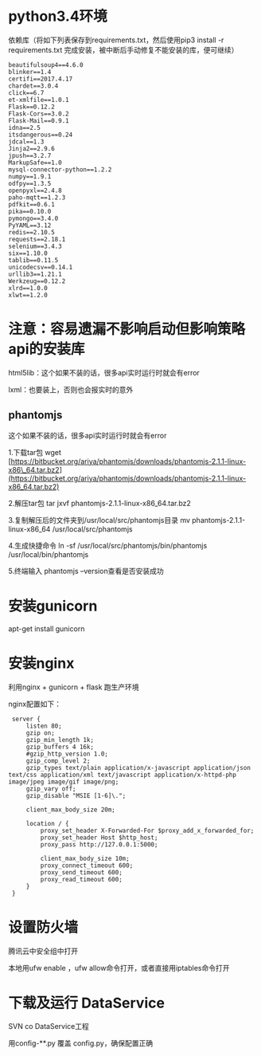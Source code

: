 # python3.4环境

依赖库（将如下列表保存到requirements.txt，然后使用pip3 install  -r requirements.txt 完成安装，被中断后手动修复不能安装的库，便可继续）

```
beautifulsoup4==4.6.0
blinker==1.4
certifi==2017.4.17
chardet==3.0.4
click==6.7
et-xmlfile==1.0.1
Flask==0.12.2
Flask-Cors==3.0.2
Flask-Mail==0.9.1
idna==2.5
itsdangerous==0.24
jdcal==1.3
Jinja2==2.9.6
jpush==3.2.7
MarkupSafe==1.0
mysql-connector-python==1.2.2
numpy==1.9.1
odfpy==1.3.5
openpyxl==2.4.8
paho-mqtt==1.2.3
pdfkit==0.6.1
pika==0.10.0
pymongo==3.4.0
PyYAML==3.12
redis==2.10.5
requests==2.18.1
selenium==3.4.3
six==1.10.0
tablib==0.11.5
unicodecsv==0.14.1
urllib3==1.21.1
Werkzeug==0.12.2
xlrd==1.0.0
xlwt==1.2.0
```

# 注意：容易遗漏不影响启动但影响策略api的安装库

html5lib：这个如果不装的话，很多api实时运行时就会有error

lxml：也要装上，否则也会报实时的意外

## phantomjs

这个如果不装的话，很多api实时运行时就会有error

1.下载tar包 wget [https://bitbucket.org/ariya/phantomjs/downloads/phantomjs-2.1.1-linux-x86\_64.tar.bz2](https://bitbucket.org/ariya/phantomjs/downloads/phantomjs-2.1.1-linux-x86_64.tar.bz2)

2.解压tar包 tar jxvf phantomjs-2.1.1-linux-x86\_64.tar.bz2

3.复制解压后的文件夹到/usr/local/src/phantomjs目录 mv phantomjs-2.1.1-linux-x86\_64 /usr/local/src/phantomjs

4.生成快捷命令 ln -sf /usr/local/src/phantomjs/bin/phantomjs /usr/local/bin/phantomjs

5.终端输入 phantomjs –version查看是否安装成功

# 安装gunicorn

apt-get install gunicorn

# 安装nginx

利用nginx + gunicorn + flask 跑生产环境

nginx配置如下：

```
 server {
     listen 80;
     gzip on;
     gzip_min_length 1k;
     gzip_buffers 4 16k;
     #gzip_http_version 1.0;
     gzip_comp_level 2;
     gzip_types text/plain application/x-javascript application/json text/css application/xml text/javascript application/x-httpd-php image/jpeg image/gif image/png;
     gzip_vary off;
     gzip_disable "MSIE [1-6]\.";

     client_max_body_size 20m;

     location / {
         proxy_set_header X-Forwarded-For $proxy_add_x_forwarded_for;
         proxy_set_header Host $http_host;
         proxy_pass http://127.0.0.1:5000;

         client_max_body_size 10m;
         proxy_connect_timeout 600;
         proxy_send_timeout 600;
         proxy_read_timeout 600;
     }
 }
```

# 设置防火墙

腾讯云中安全组中打开

本地用ufw enable ，ufw allow命令打开，或者直接用iptables命令打开

# 下载及运行 DataService

SVN co DataService工程

用config-\*\*.py 覆盖 config.py，确保配置正确


